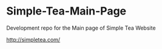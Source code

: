 # Simple-Tea-Main-Page
Development repo for the Main page of Simple Tea Website

http://simpletea.com/
